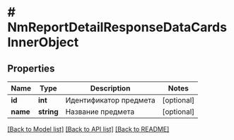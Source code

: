 # # NmReportDetailResponseDataCardsInnerObject

## Properties

Name | Type | Description | Notes
------------ | ------------- | ------------- | -------------
**id** | **int** | Идентификатор предмета | [optional]
**name** | **string** | Название предмета | [optional]

[[Back to Model list]](../../README.md#models) [[Back to API list]](../../README.md#endpoints) [[Back to README]](../../README.md)
